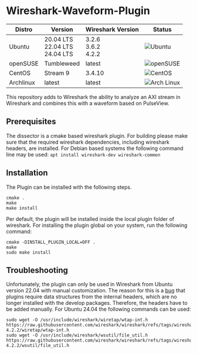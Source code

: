# Wireshark-Waveform-Plugin
| **Distro** | **Version**                         | **Wireshark Version**   | **Status**                                                                                                              |
|------------|-------------------------------------|-------------------------|-------------------------------------------------------------------------------------------------------------------------|
| Ubuntu     | 20.04 LTS<br>22.04 LTS<br>24.04 LTS | 3.2.6<br>3.6.2<br>4.2.2 | ![Ubuntu](https://github.com/pmo73/Wireshark-Waveform-Plugin/actions/workflows/ubuntu.yml/badge.svg?branch=main)        |
| openSUSE   | Tumbleweed                          | latest                  | ![openSUSE](https://github.com/pmo73/Wireshark-Waveform-Plugin/actions/workflows/opensuse.yml/badge.svg?branch=main)    |
| CentOS     | Stream 9                            | 3.4.10                  | ![CentOS](https://github.com/pmo73/Wireshark-Waveform-Plugin/actions/workflows/centos.yml/badge.svg?branch=main)        |
| Archlinux  | latest                              | latest                  | ![Arch Linux](https://github.com/pmo73/Wireshark-Waveform-Plugin/actions/workflows/archlinux.yml/badge.svg?branch=main) |

This repository adds to Wireshark the ability to analyze an AXI stream in Wireshark and combines this with a waveform
based on PulseView.


## Prerequisites

The dissector is a cmake based wireshark plugin. For building please make sure that the required wireshark dependencies,
including wireshark headers, are installed. For Debian based systems the following command line may be
used: `apt install wireshark-dev wireshark-common`

## Installation

The Plugin can be installed with the following steps.

```shell
cmake .
make
make install
```

Per default, the plugin will be installed inside the local plugin folder of wireshark. For installing the plugin global
on your system, run the following command:

```shell
cmake -DINSTALL_PLUGIN_LOCAL=OFF .
make
sudo make install
```

## Troubleshooting

Unfortunately, the plugin can only be used in Wireshark from Ubuntu version 22.04 with manual customization. The reason
for this is a [bug](https://gitlab.com/wireshark/wireshark/-/issues/20003) that plugins require data structures from the internal headers, which are no longer installed with the
develop packages. Therefore, the headers have to be added manually. For Ubuntu 24.04 the following commands can be used:
```shell
sudo wget -O /usr/include/wireshark/wiretap/wtap-int.h https://raw.githubusercontent.com/wireshark/wireshark/refs/tags/wireshark-4.2.2/wiretap/wtap-int.h
sudo wget -O /usr/include/wireshark/wsutil/file_util.h https://raw.githubusercontent.com/wireshark/wireshark/refs/tags/wireshark-4.2.2/wsutil/file_util.h
```
